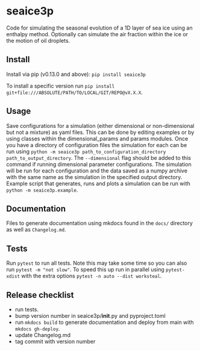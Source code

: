 # seaice3p #

Code for simulating the seasonal evolution of a 1D layer of sea ice using an enthalpy method.
Optionally can simulate the air fraction within the ice or the motion of oil droplets.

## Install ##

Install via pip (v0.13.0 and above):
`pip install seaice3p`

To install a specific version run `pip install git+file:///ABSOLUTE/PATH/TO/LOCAL/GIT/REPO@vX.X.X`.

## Usage ##

Save configurations for a simulation (either dimensional or non-dimensional but not a mixture) as yaml files.
This can be done by editing examples or by using classes within the dimensional_params and params modules.
Once you have a directory of configuration files the simulation for each can be run using `python -m seaice3p path_to_configuration_directory path_to_output_directory`.
The `--dimensional` flag should be added to this command if running dimensional parameter configurations.
The simulation will be run for each configuration and the data saved as a numpy archive with the same name as the simulation in the specified output directory.
Example script that generates, runs and plots a simulation can be run with `python -m seaice3p.example`.

## Documentation ##

Files to generate documentation using mkdocs found in the `docs/` directory as well as `Changelog.md`.

## Tests ##

Run `pytest` to run all tests.
Note this may take some time so you can also run `pytest -m "not slow"`.
To speed this up run in parallel using `pytest-xdist` with the extra options `pytest -n auto --dist worksteal`.

## Release checklist ##

- run tests.
- bump version number in seaice3p/__init__.py and pyproject.toml
- run `mkdocs build` to generate documentation and deploy from main with `mkdocs gh-deploy`.
- update Changelog.md
- tag commit with version number
